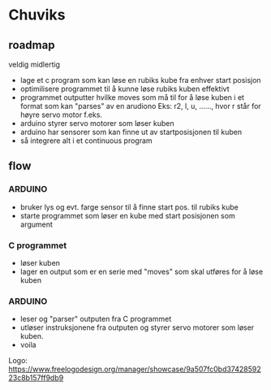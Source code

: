 # Chuviks
## roadmap
veldig midlertig

- lage et c program som kan løse en rubiks kube fra enhver start posisjon
- optimilisere programmet til å kunne løse rubiks kuben effektivt
- programmet outputter hvilke moves som må til for å løse kuben i et format som kan "parses" av en arudiono
  Eks:
  r2, l, u, ......, hvor r står for høyre servo motor f.eks.
- arduino styrer servo motorer som løser kuben
- arduino har sensorer som kan finne ut av startposisjonen til kuben
- så integrere alt i et continuous program

## flow
### ARDUINO
- bruker lys og evt. farge sensor til å finne start pos. til rubiks kube
- starte programmet som løser en kube med start posisjonen som argument
### C programmet
- løser kuben
- lager en output som er en serie med "moves" som skal utføres for å løse kuben
### ARDUINO
- leser og "parser" outputen fra C programmet
- utløser instruksjonene fra outputen og styrer servo motorer som løser kuben.
- voila

Logo: https://www.freelogodesign.org/manager/showcase/9a507fc0bd3742859223c8b157ff9db9
